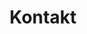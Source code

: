 ---
title: Kontakt
banner:
    title: Kontakt
    content: Lorem Ipsum
    bg_image: images/uploads/annie-spratt-goholCAVTRs-unsplash.jpg
---